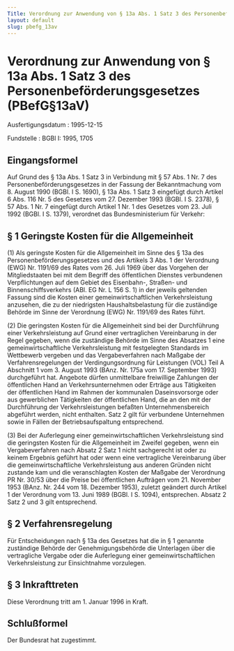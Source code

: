 ```yaml
---
Title: Verordnung zur Anwendung von § 13a Abs. 1 Satz 3 des Personenbeförderungsgesetzes
layout: default
slug: pbefg_13av
---
```


# Verordnung zur Anwendung von § 13a Abs. 1 Satz 3 des Personenbeförderungsgesetzes (PBefG§13aV)

Ausfertigungsdatum
:   1995-12-15

Fundstelle
:   BGBl I: 1995, 1705



## Eingangsformel

Auf Grund des § 13a Abs. 1 Satz 3 in Verbindung mit § 57 Abs. 1 Nr. 7
des Personenbeförderungsgesetzes in der Fassung der Bekanntmachung vom
8\. August 1990 (BGBl. I S. 1690), § 13a Abs. 1 Satz 3 eingefügt durch
Artikel 6 Abs. 116 Nr. 5 des Gesetzes vom 27. Dezember 1993 (BGBl. I
S. 2378), § 57 Abs. 1 Nr. 7 eingefügt durch Artikel 1 Nr. 1 des
Gesetzes vom 23. Juli 1992 (BGBl. I S. 1379), verordnet das
Bundesministerium für Verkehr:


## § 1 Geringste Kosten für die Allgemeinheit

(1) Als geringste Kosten für die Allgemeinheit im Sinne des § 13a des
Personenbeförderungsgesetzes und des Artikels 3 Abs. 1 der Verordnung
(EWG) Nr. 1191/69 des Rates vom 26. Juli 1969 über das Vorgehen der
Mitgliedstaaten bei mit dem Begriff des öffentlichen Dienstes
verbundenen Verpflichtungen auf dem Gebiet des Eisenbahn-, Straßen-
und Binnenschiffsverkehrs (ABl. EG Nr. L 156 S. 1) in der jeweils
geltenden Fassung sind die Kosten einer gemeinwirtschaftlichen
Verkehrsleistung anzusehen, die zu der niedrigsten Haushaltsbelastung
für die zuständige Behörde im Sinne der Verordnung (EWG) Nr. 1191/69
des Rates führt.

(2) Die geringsten Kosten für die Allgemeinheit sind bei der
Durchführung einer Verkehrsleistung auf Grund einer vertraglichen
Vereinbarung in der Regel gegeben, wenn die zuständige Behörde im
Sinne des Absatzes 1 eine gemeinwirtschaftliche Verkehrsleistung mit
festgelegten Standards im Wettbewerb vergeben und das Vergabeverfahren
nach Maßgabe der Verfahrensregelungen der Verdingungsordnung für
Leistungen (VOL) Teil A Abschnitt 1 vom 3. August 1993 (BAnz. Nr. 175a
vom 17. September 1993) durchgeführt hat. Angebote dürfen unmittelbare
freiwillige Zahlungen der öffentlichen Hand an Verkehrsunternehmen
oder Erträge aus Tätigkeiten der öffentlichen Hand im Rahmen der
kommunalen Daseinsvorsorge oder aus gewerblichen Tätigkeiten der
öffentlichen Hand, die an den mit der Durchführung der
Verkehrsleistungen befaßten Unternehmensbereich abgeführt werden,
nicht enthalten. Satz 2 gilt für verbundene Unternehmen sowie in
Fällen der Betriebsaufspaltung entsprechend.

(3) Bei der Auferlegung einer gemeinwirtschaftlichen Verkehrsleistung
sind die geringsten Kosten für die Allgemeinheit im Zweifel gegeben,
wenn ein Vergabeverfahren nach Absatz 2 Satz 1 nicht sachgerecht ist
oder zu keinem Ergebnis geführt hat oder wenn eine vertragliche
Vereinbarung über die gemeinwirtschaftliche Verkehrsleistung aus
anderen Gründen nicht zustande kam und die veranschlagten Kosten der
Maßgabe der Verordnung PR Nr. 30/53 über die Preise bei öffentlichen
Aufträgen vom 21. November 1953 (BAnz. Nr. 244 vom 18. Dezember 1953),
zuletzt geändert durch Artikel 1 der Verordnung  vom 13. Juni 1989
(BGBl. I S. 1094), entsprechen. Absatz 2 Satz 2 und 3 gilt
entsprechend.


## § 2 Verfahrensregelung

Für Entscheidungen nach § 13a des Gesetzes hat die in § 1 genannte
zuständige Behörde der Genehmigungsbehörde die Unterlagen über die
vertragliche Vergabe oder die Auferlegung einer gemeinwirtschaftlichen
Verkehrsleistung zur Einsichtnahme vorzulegen.


## § 3 Inkrafttreten

Diese Verordnung tritt am 1. Januar 1996 in Kraft.


## Schlußformel

Der Bundesrat hat zugestimmt.

